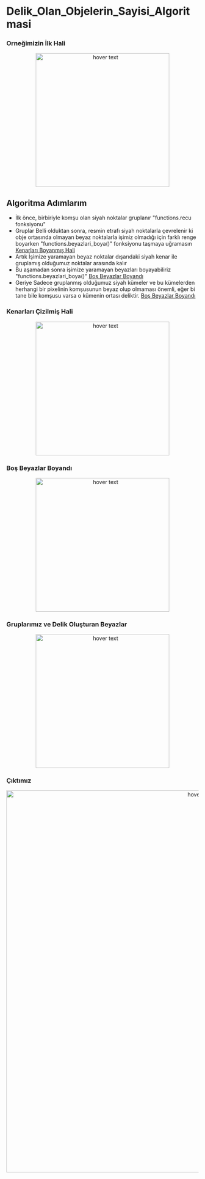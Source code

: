# Delik_Olan_Objelerin_Sayisi_Algoritmasi

### Orneğimizin İlk Hali
<p align="center" id="id_1">
  <img src="https://user-images.githubusercontent.com/82450697/116828362-e7fd7380-aba6-11eb-8c63-420808ba9e7f.png" width="350" title="hover text">
</p>

## Algoritma Adımlarım

<ul type="square">
  <li>İlk önce, birbiriyle komşu olan siyah noktalar gruplanır "functions.recu fonksiyonu"</li>
  <li>Gruplar Belli olduktan sonra, resmin etrafı siyah noktalarla çevrelenir ki obje ortasında olmayan beyaz noktalarla işimiz olmadığı için farklı renge boyarken "functions.beyazlari_boya()" fonksiyonu taşmaya uğramasın <a href = "#id_2">Kenarları Boyanmış Hali</a></li>
  <li>Artık İşimize yaramayan beyaz noktalar dışarıdaki siyah kenar ile gruplamış olduğumuz noktalar arasında kalır</li>
  <li>Bu aşamadan sonra işimize yaramayan beyazları boyayabiliriz "functions.beyazlari_boya()" <a href = "#id_3">Boş Beyazlar Boyandı</a></li>
  <li>Geriye Sadece gruplanmış olduğumuz siyah kümeler ve bu kümelerden herhangi bir pixelinin komşusunun beyaz olup olmaması önemli, eğer bi tane bile komşusu varsa o kümenin ortası deliktir. <a href = "#id_4">Boş Beyazlar Boyandı</a></li>
  
</ul>
 
 <h3 id="id_2"> Kenarları Çizilmiş Hali</h3>
<p align="center">
  <img src="https://user-images.githubusercontent.com/82450697/116828368-f21f7200-aba6-11eb-89ab-032f16751aab.png" width="350" title="hover text">
</p>

 <h3 id="id_3"> Boş Beyazlar Boyandı</h3>
<p align="center">
  <img src="https://user-images.githubusercontent.com/82450697/116828373-fc417080-aba6-11eb-94a1-396ea7b97720.jpg" width="350" title="hover text">
</p>

 <h3 id="id_4"> Gruplarımız ve Delik Oluşturan Beyazlar</h3>
<p align="center" >
  <img src="https://user-images.githubusercontent.com/82450697/116828386-0f544080-aba7-11eb-942b-0c0935af4acd.jpg" width="350" title="hover text">
</p>

 <h3  id="id_5"> Çıktımız </h3>
<p align="center">
  <img src="https://user-images.githubusercontent.com/82450697/116828392-17ac7b80-aba7-11eb-99de-918577e82927.PNG" width="1000" title="hover text">
</p>



